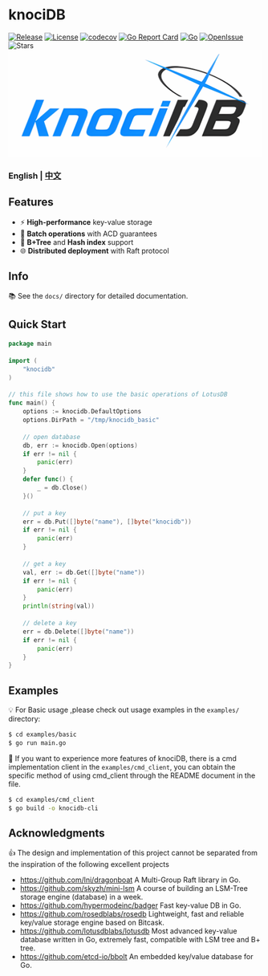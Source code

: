 # knociDB
[![Release](https://img.shields.io/github/v/release/knoci/knociDB)](https://github.com/knoci/knociDB/releases)
[![License](https://img.shields.io/github/license/knoci/knociDB)](https://github.com/knoci/knociDB/main/LICENSE)
[![codecov](https://codecov.io/gh/knoci/knociDB/graph/badge.svg?token=56I4EZVBTW)](https://codecov.io/gh/knoci/knociDB)
[![Go Report Card](https://goreportcard.com/badge/github.com/knoci/knociDB)](https://goreportcard.com/report/github.com/knoci/knociDB)
[![Go](https://github.com/knoci/knociDB/actions/workflows/go.yml/badge.svg)](https://github.com/knoci/knociDB/actions/workflows/go.yml)
[![OpenIssue](https://img.shields.io/github/issues/knoci/knociDB)](https://github.com/knoci/knociDB/issues)
![Stars](https://img.shields.io/github/stars/knoci/knociDB)
![KnociDB Logo](docs/logo.png)
### English | [中文](README_CN.md)

## Features
- ⚡ **High-performance** key-value storage
- 🔄 **Batch operations** with ACD guarantees
- 🌲 **B+Tree** and **Hash index** support
- 🌐 **Distributed deployment** with Raft protocol

## Info
📚 See the `docs/` directory for detailed documentation.

## Quick Start
```go
package main

import (
	"knocidb"
)

// this file shows how to use the basic operations of LotusDB
func main() {
	options := knocidb.DefaultOptions
	options.DirPath = "/tmp/knocidb_basic"

	// open database
	db, err := knocidb.Open(options)
	if err != nil {
		panic(err)
	}
	defer func() {
		_ = db.Close()
	}()

	// put a key
	err = db.Put([]byte("name"), []byte("knocidb"))
	if err != nil {
		panic(err)
	}

	// get a key
	val, err := db.Get([]byte("name"))
	if err != nil {
		panic(err)
	}
	println(string(val))

	// delete a key
	err = db.Delete([]byte("name"))
	if err != nil {
		panic(err)
	}
}
```

## Examples
💡 For Basic usage ,please check out usage examples in the `examples/` directory:
```bash
$ cd examples/basic
$ go run main.go
```
🔆 If you want to  experience more features of knociDB, there is a cmd implementation client in the  `examples/cmd_client`, you can obtain the specific method of using cmd_client through the README document in the file.
```bash
$ cd examples/cmd_client
$ go build -o knocidb-cli
```

## Acknowledgments
👍️ The design and implementation of this project cannot be separated from the inspiration of the following excellent projects
- https://github.com/lni/dragonboat A Multi-Group Raft library in Go.
- https://github.com/skyzh/mini-lsm A course of building an LSM-Tree storage engine (database) in a week.
- https://github.com/hypermodeinc/badger Fast key-value DB in Go.
- https://github.com/rosedblabs/rosedb Lightweight, fast and reliable key/value storage engine based on Bitcask.
- https://github.com/lotusdblabs/lotusdb Most advanced key-value database written in Go, extremely fast, compatible with LSM tree and B+ tree.
- https://github.com/etcd-io/bbolt An embedded key/value database for Go.
